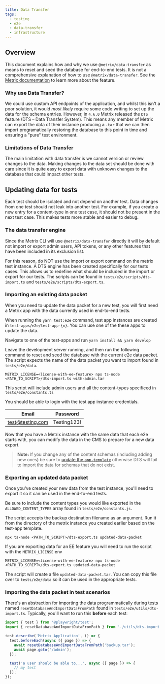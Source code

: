 ```yaml
---
title: Data Transfer
tags:
  - testing
  - e2e
  - data-transfer
  - infrastructure
---
```


## Overview

This document explains how and why we use `@metrix/data-transfer` as means to reset and seed the database for end-to-end tests. It is not a comprehensive explanation of how to use `@metrix/data-transfer`. See the [Metrix documentation](https://docs.metrix.io/developer-docs/latest/developer-resources/data-management.html) to learn more about the feature.

### Why use Data Transfer?

We could use custom API endpoints of the application, and whilst this isn't a poor solution, it would _most likely_ require some code writing to set up the data for the schema entries. However, in `4.6.0` Metrix released the `DTS` feature (DTS – Data Transfer System). This means any member of Metrix can export the data of their instance producing a `.tar` that we can then import programatically restoring the database to this point in time and ensuring a "pure" test environment.

### Limitations of Data Transfer

The main limitation with data transfer is we cannot version or review changes to the data. Making changes to the data set should be done with care since it is quite easy to export data with unknown changes to the database that could impact other tests.

## Updating data for tests

Each test should be isolated and not depend on another test. Data changes from one test should not leak into another test. For example, if you create a new entry for a content-type in one test case, it should not be present in the next test case. This makes tests more stable and easier to debug.

### The data transfer engine

Since the Metrix CLI will use `@metrix/data-transfer` directly it will by default not import or export admin users, API tokens, or any other features that have been included in its exclusion list.

For this reason, do NOT use the import or export command on the metrix test instance. A DTS engine has been created specifically for our tests cases. This allows us to redefine what should be included in the import or export for our tests. The scripts can be found in `tests/e2e/scripts/dts-import.ts` and `tests/e2e/scripts/dts-export.ts`.

### Importing an existing data packet

When you need to update the data packet for a new test, you will first need a Metrix app with the data currently used in end-to-end tests.

When running the `yarn test:e2e` command, test app instances are created in `test-apps/e2e/test-app-{n}`. You can use one of the these apps to update the data.

Navigate to one of the test-apps and run `yarn install && yarn develop`

Leave the development server running, and then run the following command to reset and seed the database with the current e2e data packet. The script expects the name of the data packet you want to import found in `tests/e2e/data`.

```shell
METRIX_LICENSE=<license-with-ee-feature> npx ts-node <PATH_TO_SCRIPT>/dts-import.ts with-admin.tar
```

This script will include admin users and all the content-types specificed in `tests/e2e/constants.ts`

You should be able to login with the test app instance credentials.

| Email            | Password    |
| ---------------- | ----------- |
| test@testing.com | Testing123! |

Now that you have a Metrix instance with the same data that each e2e starts with, you can modify the data in the CMS to prepare for a new data export.

> **Note:** If you change any of the content schemas (including adding new ones) be sure to [update the `app-template`](./01-app-template.md) otherwise DTS will fail to import the data for schemas that do not exist.

### Exporting an updated data packet

Once you've created your new data from the test instance, you'll need to export it so it can be used in the end-to-end tests.

Be sure to include the content types you would like exported in the `ALLOWED_CONTENT_TYPES` array found in `tests/e2e/constants.js`.

The script accepts the backup destination filename as an argument. Run it from the directory of the metrix instance you created earlier based on the test-app template.

```shell
npx ts-node <PATH_TO_SCRIPT>/dts-export.ts updated-data-packet
```

If you are exporting data for an EE feature you will need to run the script with the `METRIX_LICENSE` env

```shell
METRIX_LICENSE=<license-with-ee-feature> npx ts-node <PATH_TO_SCRIPT>/dts-export.ts updated-data-packet
```

The script will create a file `updated-data-packet.tar`. You can copy this file over to `tests/e2e/data` so it can be used in the appropriate tests.

### Importing the data packet in test scenarios

There's an abstraction for importing the data programmatically during tests named `resetDatabaseAndImportDataFromPath` found in `tests/e2e/utils/dts-import.ts`. Typically, you'll want to run this **before** each test:

```ts
import { test } from '@playwright/test';
import { resetDatabaseAndImportDataFromPath } from './utils/dts-import';

test.describe('Metrix Application', () => {
  test.beforeEach(async ({ page }) => {
    await resetDatabaseAndImportDataFromPath('backup.tar');
    await page.goto('/admin');
  });

  test('a user should be able to...', async ({ page }) => {
    // my test
  });
});
```

